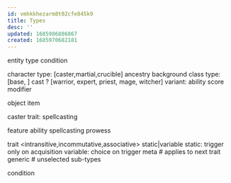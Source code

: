 ```yaml
---
id: vmhkkhezarm8t02cfe845k9
title: Types
desc: ''
updated: 1685986886867
created: 1685970682181
---
```


entity
  type
  condition

  character
    type: [caster,martial,crucible]
    ancestry
    background
    class
      type: [base, ]
      cast
        ? [warrior, expert, priest, mage, witcher]
          variant:
    ability
      score
        modifier

  object
    item

caster
  trait: spellcasting

feature
  ability
    spellcasting
    prowess

trait
  <intransitive,incommutative,associative>
  static|variable
    static: trigger only on acquisition
    variable: choice on trigger
  meta # applies to next trait
  generic # unselected sub-types

condition